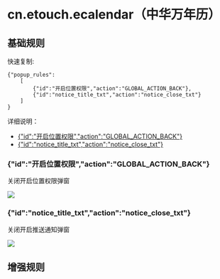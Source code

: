 # cn.etouch.ecalendar（中华万年历）

## 基础规则

快速复制:
```
{"popup_rules":
    [
        {"id":"开启位置权限","action":"GLOBAL_ACTION_BACK"},
        {"id":"notice_title_txt","action":"notice_close_txt"}
    ]
}
```
详细说明：
- [{"id":"开启位置权限","action":"GLOBAL_ACTION_BACK"}](#id开启位置权限actionglobal_action_back)
- [{"id":"notice_title_txt","action":"notice_close_txt"}](#idnotice_title_txtactionnotice_close_txt)

### {"id":"开启位置权限","action":"GLOBAL_ACTION_BACK"}
关闭开启位置权限弹窗

![](./assets/开启位置权限.jpg)

### {"id":"notice_title_txt","action":"notice_close_txt"}
关闭开启推送通知弹窗

![](./assets/开启推送通知弹窗.jpg)

## 增强规则
